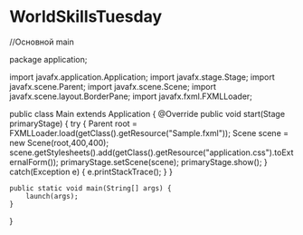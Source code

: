 # WorldSkillsTuesday

//Основной main

package application;
	
import javafx.application.Application;
import javafx.stage.Stage;
import javafx.scene.Parent;
import javafx.scene.Scene;
import javafx.scene.layout.BorderPane;
import javafx.fxml.FXMLLoader;


public class Main extends Application {
	@Override
	public void start(Stage primaryStage) {
		try {
			Parent root = FXMLLoader.load(getClass().getResource("Sample.fxml"));
			Scene scene = new Scene(root,400,400);
			scene.getStylesheets().add(getClass().getResource("application.css").toExternalForm());
			primaryStage.setScene(scene);
			primaryStage.show();
		} catch(Exception e) {
			e.printStackTrace();
		}
	}
	
	public static void main(String[] args) {
		launch(args);
	}
}


